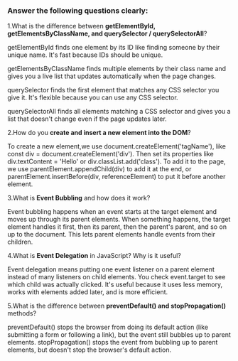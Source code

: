
### Answer the following questions clearly:

1.What is the difference between **getElementById, getElementsByClassName, and querySelector / querySelectorAll**?

getElementById finds one element by its ID  like finding someone by their unique name. It's fast because IDs should be unique.

getElementsByClassName finds multiple elements by their class name and gives you a live list that updates automatically when the page changes.

querySelector finds the first element that matches any CSS selector you give it. It's flexible because you can use any CSS selector.

querySelectorAll finds all elements matching a CSS selector and gives you a list that doesn't change even if the page updates later.

2.How do you **create and insert a new element into the DOM**?

To create a new element,we use document.createElement('tagName'), like const div = document.createElement('div').
Then set its properties like div.textContent = 'Hello' or div.classList.add('class').
To add it to the page, we use parentElement.appendChild(div) to add it at the end, or parentElement.insertBefore(div, referenceElement) to put it before another element.

3.What is **Event Bubbling** and how does it work?

Event bubbling happens when an event starts at the target element and moves up through its parent elements. When something happens, the target element handles it first, then its parent, then the parent's parent, and so on up to the document. This lets parent elements handle events from their children.


4.What is **Event Delegation** in JavaScript? Why is it useful?

Event delegation means putting one event listener on a parent element instead of many listeners on child elements. You check event.target to see which child was actually clicked. It's useful because it uses less memory, works with elements added later, and is more efficient.

5.What is the difference between **preventDefault() and stopPropagation()** methods?

preventDefault() stops the browser from doing its default action (like submitting a form or following a link), but the event still bubbles up to parent elements.
stopPropagation() stops the event from bubbling up to parent elements, but doesn't stop the browser's default action.

